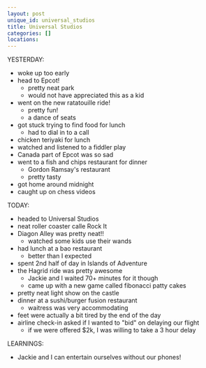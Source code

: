 ```yaml
---
layout: post
unique_id: universal_studios
title: Universal Studios
categories: []
locations: 
---
```


YESTERDAY:
* woke up too early
* head to Epcot!
  * pretty neat park
  * would not have appreciated this as a kid
* went on the new ratatouille ride!
  * pretty fun!
  * a dance of seats
* got stuck trying to find food for lunch
  * had to dial in to a call
* chicken teriyaki for lunch
* watched and listened to a fiddler play
* Canada part of Epcot was so sad
* went to a fish and chips restaurant for dinner
  * Gordon Ramsay's restaurant
  * pretty tasty
* got home around midnight
* caught up on chess videos

TODAY:
* headed to Universal Studios
* neat roller coaster calle Rock It
* Diagon Alley was pretty neat!!
  * watched some kids use their wands
* had lunch at a bao restaurant
  * better than I expected
* spent 2nd half of day in Islands of Adventure
* the Hagrid ride was pretty awesome
  * Jackie and I waited 70+ minutes for it though
  * came up with a new game called fibonacci patty cakes
* pretty neat light show on the castle
* dinner at a sushi/burger fusion restaurant
  * waitress was very accommodating
* feet were actually a bit tired by the end of the day
* airline check-in asked if I wanted to "bid" on delaying our flight
  * if we were offered $2k, I was willing to take a 3 hour delay

LEARNINGS:
* Jackie and I can entertain ourselves without our phones!
